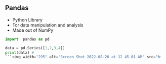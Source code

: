 ## Pandas

* Python Library
* For data manipulation and analysis
* Made out of NumPy

```python
import  pandas as pd

data = pd.Series([1,2,3,4])
print(data) # 
```<img width="295" alt="Screen Shot 2022-08-20 at 12 45 01 AM" src="https://user-images.githubusercontent.com/93812258/185656915-df5df390-83e5-4dff-a1b8-d346d4254305.png">
